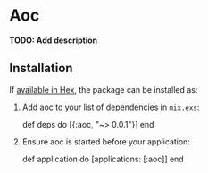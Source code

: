 # Aoc

**TODO: Add description**

## Installation

If [available in Hex](https://hex.pm/docs/publish), the package can be installed as:

  1. Add aoc to your list of dependencies in `mix.exs`:

        def deps do
          [{:aoc, "~> 0.0.1"}]
        end

  2. Ensure aoc is started before your application:

        def application do
          [applications: [:aoc]]
        end

